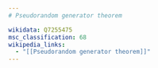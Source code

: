 ```yaml
---
# Pseudorandom generator theorem

wikidata: Q7255475
msc_classification: 68
wikipedia_links:
  - "[[Pseudorandom generator theorem]]"
---
```

